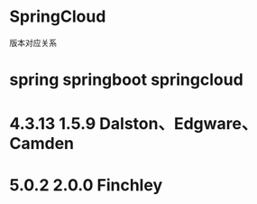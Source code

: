 # SpringCloud
版本对应关系
#	spring		  springboot 	  springcloud

#	4.3.13	  	1.5.9         Dalston、Edgware、Camden
#	5.0.2		    2.0.0         Finchley
